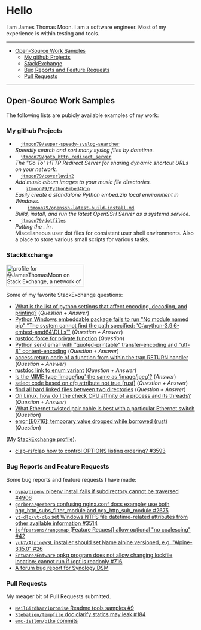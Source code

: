 <!-- omit in toc -->
# Hello

I am James Thomas Moon.
I am a software engineer. Most of my experience is within testing and tools.

---

<!-- Table Of Contents created by VS Code extension Markdown All In One -->

- [Open-Source Work Samples](#open-source-work-samples)
  - [My github Projects](#my-github-projects)
  - [StackExchange](#stackexchange)
  - [Bug Reports and Feature Requests](#bug-reports-and-feature-requests)
  - [Pull Requests](#pull-requests)

---

## Open-Source Work Samples

The following lists are pubicly available examples of my work:

### My github Projects

- <img height="10" width="10" src="https://api.iconify.design/simple-icons/rust.svg?color=maroon"/> [`jtmoon79/super-speedy-syslog-searcher`](https://github.com/jtmoon79/super-speedy-syslog-searcher)<br/>_Speedily search and sort many syslog files by datetime._
- <img height="10" width="10" src="https://api.iconify.design/simple-icons/python.svg?color=yellow"/> [`jtmoon79/goto_http_redirect_server`](https://github.com/jtmoon79/goto_http_redirect_server)<br/>_The "Go To" HTTP Redirect Server for sharing dynamic shortcut URLs on your network._
- <img height="10" width="10" src="https://api.iconify.design/simple-icons/python.svg?color=yellow"/> [`jtmoon79/coverlovin2`](https://github.com/jtmoon79/coverlovin2)<br/>_Add music album images to your music file directories._
- <img height="10" width="10" src="https://api.iconify.design/simple-icons/powershell.svg?color=lightblue"/> <img height="10" width="10" src="https://api.iconify.design/simple-icons/python.svg?color=yellow"/> [`jtmoon79/PythonEmbed4Win`](https://github.com/jtmoon79/PythonEmbed4Win)<br/>_Easily create a standalone Python embed.zip local environment in Windows._
- <img height="12" width="12" src="https://api.iconify.design/simple-icons/debian.svg?color=maroon"/> <img height="12" width="12" src="https://api.iconify.design/simple-icons/openbsd.svg?color=lightyellow"/> [`jtmoon79/openssh-latest-build-install.md`](https://gist.github.com/jtmoon79/745e6df63dd14b9f2d17a662179e953a)<br/>_Build, install, and run the latest OpenSSH Server as a systemd service._
- <img height="10" width="10" src="https://api.iconify.design/simple-icons/gnubash.svg?color=lightblue"/> [`jtmoon79/dotfiles`](https://github.com/jtmoon79/dotfiles)<br/>_Putting the . in ._<br/>Miscellaneous user dot files for consistent user shell environments. Also a place to store various small scripts for various tasks.

<!--
Thread on linking to icons: https://github.com/simple-icons/simple-icons/discussions/6895
-->

### StackExchange

<a href="https://stackexchange.com/users/216253/"><img src="https://stackexchange.com/users/flair/216253.png" width="208" height="58" alt="profile for @JamesThomasMoon on Stack Exchange, a network of free, community-driven Q&amp;A sites" title="profile for @JamesThomasMoon on Stack Exchange, a network of free, community-driven Q&amp;A sites" /></a>

Some of my favorite StackExchange questions:

- [What is the list of python settings that affect encoding, decoding, and printing?](https://stackoverflow.com/questions/54625182/) (_Question + Answer_)
- [Python Windows embeddable package fails to run "No module named pip" "The system cannot find the path specified: 'C:\\python-3.9.6-embed-amd64\\DLLs'"](https://stackoverflow.com/questions/68958635/python-windows-embeddable-package-fails-to-run-no-module-named-pip-the-system/68958636#68958636) (_Question + Answer_)
- [rustdoc force for private function](https://stackoverflow.com/questions/73316135/rustdoc-force-for-private-function) (_Question_)
- [Python send email with "quoted-printable" transfer-encoding and "utf-8" content-encoding](https://stackoverflow.com/questions/31714221/python-send-email-with-quoted-printable-transfer-encoding-and-utf-8-content) (_Question + Answer_)
- [access return code of a function from within the trap RETURN handler](https://stackoverflow.com/questions/32086595/access-return-code-of-a-function-from-within-the-trap-return-handler) (_Question + Answer_)
- [rustdoc link to enum variant](https://stackoverflow.com/questions/73316074/rustdoc-link-to-enum-variant/73316075#73316075) (_Question + Answer_)
- [Is the MIME type 'image/jpg' the same as 'image/jpeg'?](https://stackoverflow.com/questions/33692835/is-the-mime-type-image-jpg-the-same-as-image-jpeg/54488403#54488403) (_Answer_)
- [select code based on cfg attribute not true [rust]](https://stackoverflow.com/questions/71699737/select-code-based-on-cfg-attribute-not-true-rust/71699738#71699738) (_Question + Answer_)
- [find all hard linked files between two directories](https://unix.stackexchange.com/questions/275868/find-all-hard-linked-files-between-two-directories) (_Question + Answer_)
- [On Linux, how do I the check CPU affinity of a process and its threads?](https://serverfault.com/questions/462454/on-linux-how-do-i-the-check-cpu-affinity-of-a-process-and-its-threads/462455#462455) (_Question + Answer_)
- [What Ethernet twisted pair cable is best with a particular Ethernet switch](https://serverfault.com/questions/1089864/what-ethernet-twisted-pair-cable-is-best-with-a-particular-ethernet-switch) (_Question_)
- [error [E0716]: temporary value dropped while borrowed (rust)](https://stackoverflow.com/questions/71626083/) (_Question_)

(My [StackExchange profile](https://stackexchange.com/users/216253/jamesthomasmoon?tab=top)).

- [clap-rs/clap how to control OPTIONS listing ordering? #3593](https://github.com/clap-rs/clap/discussions/3593)

### Bug Reports and Feature Requests

Some bug reports and feature requests I have made:

- [`pypa/pipenv` pipenv install fails if subdirectory cannot be traversed #4906](https://github.com/pypa/pipenv/issues/4906)
- [`gerbera/gerbera` confusing nginx.conf docs example; use both ngx_http_subs_filter_module and ngx_http_sub_module #2675](https://github.com/gerbera/gerbera/issues/2675)
- [`yt-dlp/yt-dlp` set Windows NTFS file datetime-related attributes from other available information #3514](https://github.com/yt-dlp/yt-dlp/issues/3514)
- [`jeffparsons/rangemap` [Feature Request] allow optional "no coalescing" #42](https://github.com/jeffparsons/rangemap/issues/42)
- [`yuk7/AlpineWSL` installer should set Name alpine versioned, e.g. "Alpine-3.15.0" #26](https://github.com/yuk7/AlpineWSL/issues/26)
- [`Entware/Entware` opkg program does not allow changing lockfile location; cannot run if /opt is readonly #716](https://github.com/Entware/Entware/issues/716)
- [A forum bug report for Synology DSM](https://community.synology.com/enu/forum/1/post/155131)

### Pull Requests

My meager bit of Pull Requests submitted.

- [`NeilGirdhar/ipromise` Readme tools samples #9](https://github.com/NeilGirdhar/ipromise/pull/9)
- [`Stebalien/tempfile` doc clarify statics may leak #184](https://github.com/Stebalien/tempfile/pull/184)
- [`emc-isilon/pike` commits](https://github.com/emc-isilon/pike/commits/master?author=jtmoon79)

